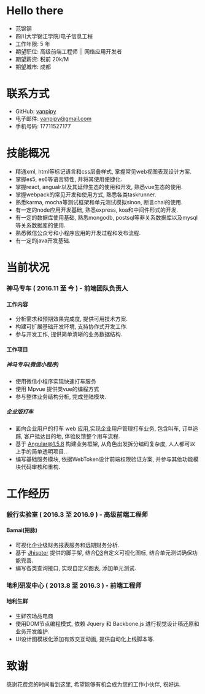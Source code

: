 # Hello there
* 范锦钢
* 四川大学锦江学院/电子信息工程
* 工作年限: 5 年
* 期望职位: 高级前端工程师 || 网络应用开发者
* 期望薪资: 税前 20k/M
* 期望城市: 成都

# 联系方式
* GitHub: [vanpipy](https://github.com/vanpipy)
* 电子邮件: <vanpipy@gmail.com>
* 手机号码: 17711527177

# 技能概况
* 精通xml, html等标记语言和css层叠样式, 掌握常见web视图表现设计方案.
* 掌握es5, es6等语言特性, 并将其使用便捷化.
* 掌握react, angualr以及其延伸生态的使用和开发, 熟悉vue生态的使用.
* 掌握webpack的常见开发和使用方式, 熟悉各类taskrunner.
* 熟悉karma, mocha等测试框架和单元测试模拟sinon, 断言chai的使用.
* 有一定的node应用开发基础, 熟悉express, koa和中间件形式的开发.
* 有一定的数据库使用基础, 熟悉mongodb, postsql等非关系数据库以及mysql等关系数据库的使用.
* 熟悉微信公众号和小程序应用的开发过程和发布流程.
* 有一定的java开发基础.

# 当前状况

### 神马专车 ( 2016.11 至 今 ) - 前端团队负责人

#### 工作内容
* 分析需求和预期效果完成度, 提供可用技术方案.
* 构建可扩展基础开发环境, 支持协作式开发工作.
* 参与开发工作, 提供简单清晰的业务数据结构.

#### 工作项目

##### 神马专车(微信小程序)
* 使用微信小程序实现快速打车服务
* 使用 Mpvue 提供类vue的编程方式
* 参与整体业务结构分析, 完成登陆模块.

##### 企业版打车
* 面向企业用户的打车 web 应用,实现企业用户管理打车业务, 包含叫车, 订单追踪, 客户抵达目的地, 体验反馈整个用车流程. 
* 基于 Angular@1.5.8 构建业务框架, 从角色出发拆分编码复杂度, 人人都可以上手的简单透明项目..
* 编写基础服务模块, 依据WebToken设计前端权限验证方案, 并参与其他功能模块代码审核和重构.

# 工作经历

### 毅行实验室 ( 2016.3 至 2016.9 ) - 高级前端工程师

#### Bamai(把脉)
* 可视化企业级财务报表服务和远期财务分析.
* 基于 [Jhispter](https://www.jhipster.tech/) 提供的脚手架, 结合[D3](https://d3js.org/)自定义可视化图标, 结合单元测试确保功能完善.
* 编写各类查询接口, 实现自定义图表, 添加单元测试.

### 地利研发中心 ( 2013.8 至 2016.3 ) - 前端工程师

#### 地利生鲜
* 生鲜农场品电商
* 使用DOM节点编程模式, 依赖 Jquery 和 Backbone.js 进行视觉设计稿还原和业务开发维护.
* UI设计图模板化添加有效交互动画, 提供自动化上线脚本等.

# 致谢
感谢花费您的时间看到这里, 希望能够有机会成为您的工作小伙伴, 祝好运.
